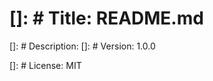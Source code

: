<!-- create beautiful markdown -->


# []: # Title: README.md
[]: # Description:
[]: # Version: 1.0.0

[]: # License: MIT
